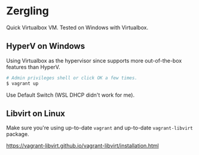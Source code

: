 # Zergling
Quick Virtualbox VM. Tested on Windows with Virtualbox.   

## HyperV on Windows
Using Virtualbox as the hypervisor since supports more out-of-the-box features than HyperV.

```ps1
# Admin privileges shell or click OK a few times.
$ vagrant up
```
Use Default Switch (WSL DHCP didn't work for me).

## Libvirt on Linux
Make sure you're using up-to-date `vagrant` and 
up-to-date `vagrant-libvirt` package.   

https://vagrant-libvirt.github.io/vagrant-libvirt/installation.html

